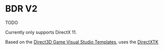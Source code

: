 # BDR V2

TODO

Currently only supports DirectX 11.

Based on the [Direct3D Game Visual Studio Templates](https://walbourn.github.io/direct3d-game-visual-studio-templates-redux/), uses the [DirectXTK](https://github.com/microsoft/DirectXTK)
